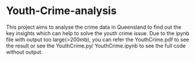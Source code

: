 # Youth-Crime-analysis
This project aims to analyse the crime data in Queensland to find out the key insights which can help to solve the youth crime issue.
Due to the ipynb file with output too large(>200mb), you can refer the YouthCrime.pdf to see the result or see the YouthCrime.py/ YouthCrime.ipynb to see the full code without output.
